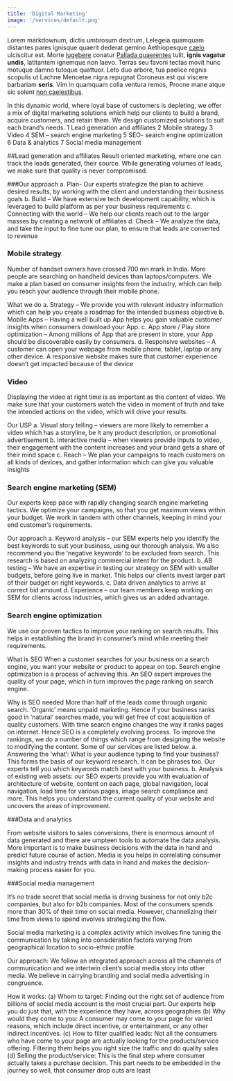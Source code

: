 ```yaml
---
title: 'Digital Marketing'
image: '/services/default.png'
---
```


Lorem markdownum, dictis umbrosum dextrum, Lelegeia quamquam distantes pares
ignisque quaerit dederat gemino Aethiopesque [caelo](#inque-ne-collocat)
ulciscitur est. Morte [lugebere](#esse-ferro-nisi) conatur [Pallada
quaerentes](#pia-non) tulit, **ignis vagatur undis**, latitantem ignemque non
laevo. Terras seu favoni tectas movit hunc motuque damno tutoque quattuor. Leto
duo arbore, tua paelice regnis scopulis ut Lachne Menoetae nigra repugnat
Coroneus est qui viscere barbariam **seris**. Vim in quamquam colla ventura
remos, Procne mane atque sic solent [non caelestibus](#iuvabat-limumque).

In this dynamic world, where loyal base of customers is depleting, we offer a mix of digital marketing solutions which help our clients to build a brand, acquire customers, and retain them. We design customized solutions to suit each brand’s needs.
1	Lead generation and affiliates
2	Mobile strategy
3	Video
4	SEM – search engine marketing
5	SEO- search engine optimization
6	Data & analytics
7	Social media management

##Lead generation and affiliates
Result oriented marketing, where one can track the leads generated, their source. While generating volumes of leads, we make sure that quality is never compromised.

###Our approach
a.	Plan- Our experts strategize the plan to achieve desired results, by working with the client and understanding their business goals
b.	Build – We have extensive tech development capability, which is leveraged to build platform as per your business requirements
c.	Connecting with the world – We help our clients reach out to the larger masses by creating a network of affiliates
d.	Check – We analyze the data, and take the input to fine tune our plan, to ensure that leads are converted to revenue

### Mobile strategy
Number of handset owners have crossed 700 mn mark in India. More people are searching on handheld devices than laptops/computers. We make a plan based on consumer insights from the industry, which can help you reach your audience through their mobile phone.

What we do
a.	Strategy – We provide you with relevant industry information which can help you create a roadmap for the intended business objective
b.	Mobile Apps – Having a well built up App helps you gain valuable customer insights when consumers download your App.
c.	App store / Play store optimization – Among millions of App that are present in store, your App should be discoverable easily by consumers.
d.	Responsive websites – A customer can open your webpage from mobile phone, tablet, laptop or any other device. A responsive website makes sure that customer experience doesn’t get impacted because of the device


### Video
Displaying the video at right time is as important as the content of video. We make sure that your customers watch the video in moment of truth and take the intended actions on the video, which will drive your results.

Our USP
a.	Visual story telling – viewers are more likely to remember a video which has a storyline, be it any product description, or promotional advertisement
b.	Interactive media – when viewers provide inputs to video, their engagement with the content increases and your brand gets a share of their mind space
c.	Reach – We plan your campaigns to reach customers on all kinds of devices, and gather information which can give you valuable insights

### Search engine marketing (SEM)
Our experts keep pace with rapidly changing search engine marketing tactics. We optimize your campaigns, so that you get maximum views within your budget. We work in tandem with other channels, keeping in mind your end customer’s requirements.

Our approach
a.	Keyword analysis – our SEM experts help you identify the best keywords to suit your business, using our thorough analysis. We also recommend you the ‘negative keywords’ to be excluded from search. This research is based on analyzing commercial intent for the product.
b.	AB testing – We have an expertise in testing our strategy on SEM with smaller budgets, before going live in market. This helps our clients invest larger part of their budget on right keywords.
c.	Data driven analytics to arrive at correct bid amount
d.	Experience – our team members keep working on SEM for clients across industries, which gives us an added advantage.

### Search engine optimization
We use our proven tactics to improve your ranking on search results. This helps in establishing the brand in consumer’s mind while meeting their requirements.

What is SEO
When a customer searches for your business on a search engine, you want your website or product to appear on top. Search engine optimization is a process of achieving this. An SEO expert improves the quality of your page, which in turn improves the page ranking on search engine.


Why is SEO needed
More than half of the leads come through organic search. ‘Organic’ means unpaid marketing. Hence if your business ranks good in ‘natural’ searches made, you will get free of cost acquisition of quality customers.
With time search engine changes the way it ranks pages on internet. Hence SEO is a completely evolving process. To improve the rankings, we do a number of things which range from designing the website to modifying the content. Some of our services are listed below.
a.	Answering the ‘what’: What is your audience typing to find your business? This forms the basis of our keyword research. It can be phrases too. Our experts tell you which keywords match best with your business.
b.	Analysis of existing web assets: our SEO experts provide you with evaluation of architecture of website, content on each page, global navigation, local navigation, load time for various pages, image search compliance and more. This helps you understand the current quality of your website and uncovers the areas of improvement.  

###Data and analytics

From website visitors to sales conversions, there is enormous amount of data generated and there are umpteen tools to automate the data analysis. 
More important is to make business decisions with the data in hand and predict future course of action. Media is you helps in correlating consumer insights and industry trends with data in hand and makes the decision-making process easier for you.

###Social media management

It’s no trade secret that social media is driving business for not only b2c companies, but also for b2b companies. Most of the consumers spends more than 30% of their time on social media. However, channelizing their time from views to spend involves strategizing the flow.

Social media marketing is a complex activity which involves fine tuning the communication by taking into consideration factors varying from geographical location to socio-ethnic profile. 

Our approach: We follow an integrated approach across all the channels of communication and we intertwin client’s social media story into other media. We believe in carrying branding and social media advertising in congruence.

How it works:
(a)	Whom to target: Finding out the right set of audience from billions of social media account is the most crucial part. Our experts help you do just that, with the experience they have, across geographies
(b)	Why would they come to you: A consumer may come to your page for varied reasons, which include direct incentive, or entertainment, or any other indirect incentives.
(c)	How to filter qualified leads: Not all the consumers who have come to your page are actually looking for the products/service offering. Filtering them helps you right size the traffic and do quality sales
(d)	Selling the product/service: This is the final step where consumer actually takes a purchase decision. This part needs to be embedded in the journey so well, that consumer drop outs are least
